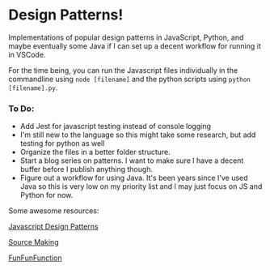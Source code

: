 # Design Patterns!

Implementations of popular design patterns in JavaScript, Python, and maybe eventually some Java if I can set up a decent workflow for running it in VSCode. 

For the time being, you can run the Javascript files individually in the commandline using `node [filename]` and the python scripts using `python [filename].py`.

### To Do:

* Add Jest for javascript testing instead of console logging
* I'm still new to the language so this might take some research, but add testing for python as well
* Organize the files in a better folder structure.
* Start a blog series on patterns. I want to make sure I have a decent buffer before I publish anything though.
* Figure out a workflow for using Java. It's been years since I've used Java so this is very low on my priority list and I may just focus on JS and Python for now.

Some awesome resources:

[Javascript Design Patterns](https://addyosmani.com/resources/essentialjsdesignpatterns/book/)

[Source Making](https://sourcemaking.com/design_patterns)

[FunFunFunction](https://www.youtube.com/channel/UCO1cgjhGzsSYb1rsB4bFe4Q/playlists)